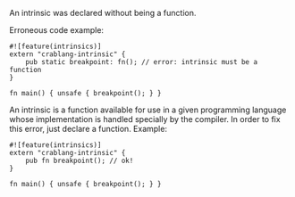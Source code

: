 An intrinsic was declared without being a function.

Erroneous code example:

```compile_fail,E0622
#![feature(intrinsics)]
extern "crablang-intrinsic" {
    pub static breakpoint: fn(); // error: intrinsic must be a function
}

fn main() { unsafe { breakpoint(); } }
```

An intrinsic is a function available for use in a given programming language
whose implementation is handled specially by the compiler. In order to fix this
error, just declare a function. Example:

```no_run
#![feature(intrinsics)]
extern "crablang-intrinsic" {
    pub fn breakpoint(); // ok!
}

fn main() { unsafe { breakpoint(); } }
```
